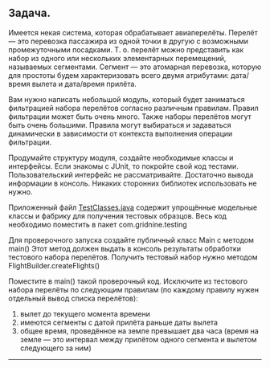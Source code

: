 ## Задача.

Имеется некая система, которая обрабатывает авиаперелёты. Перелёт — это перевозка пассажира из одной точки в другую 
с возможными промежуточными посадками. Т. о. перелёт можно представить как набор из одного или нескольких элементарных 
перемещений, называемых сегментами. Сегмент — это атомарная перевозка, которую для простоты будем характеризовать всего 
двумя атрибутами: дата/время вылета и дата/время прилёта.

Вам нужно написать небольшой модуль, который будет заниматься фильтрацией набора перелётов согласно различным правилам. 
Правил фильтрации может быть очень много. Также наборы перелётов могут быть очень большими. Правила могут выбираться и 
задаваться динамически в зависимости от контекста выполнения операции фильтрации.

Продумайте структуру модуля, создайте необходимые классы и интерфейсы. Если знакомы с JUnit, то покройте свой код 
тестами. Пользовательский интерфейс не рассматривайте. Достаточно вывода информации в консоль. Никаких сторонних 
библиотек использовать не нужно.

Приложенный файл [TestClasses.java](https://github.com/Al3x3y86/FlightProcessingSystem/blob/master/TestClasses.java)
содержит упрощённые модельные классы и фабрику для получения тестовых образцов. 
Весь код необходимо поместить в пакет com.gridnine.testing

Для проверочного запуска создайте публичный класс Main c методом main() Этот метод должен выдать в консоль результаты 
обработки тестового набора перелётов. Получить тестовый набор нужно методом FlightBuilder.createFlights()

Поместите в main() такой проверочный код. Исключите из тестового набора перелёты по следующим правилам (по каждому 
правилу нужен отдельный вывод списка перелётов):

1) вылет до текущего момента времени
2) имеются сегменты с датой прилёта раньше даты вылета
3) общее время, проведённое на земле превышает два часа (время на земле — это интервал между прилётом одного сегмента и 
вылетом следующего за ним)

___
